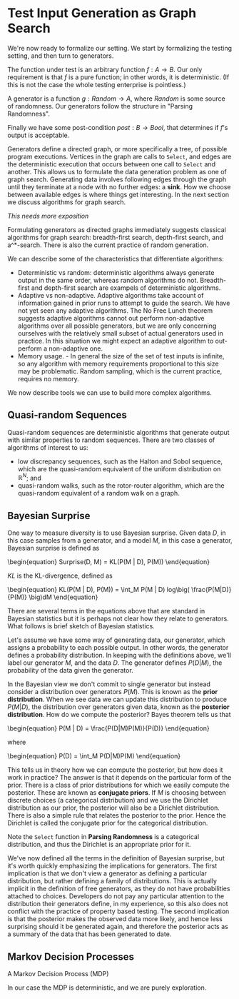 # Test Input Generation as Graph Search

We're now ready to formalize our setting. We start by formalizing the testing setting, and then turn to generators.

The function under test is an arbitrary function $f: A \rightarrow B$. Our only requirement is that $f$ is a pure function; in other words, it is deterministic. (If this is not the case the whole testing enterprise is pointless.)

A generator is a function $g: Random \rightarrow A$, where $Random$ is some source of randomness. Our generators follow the structure in "Parsing Randomness".

Finally we have some post-condition $post: B \rightarrow Bool$, that determines if $f$'s output is acceptable.

Generators define a directed graph, or more specifically a tree, of possible program executions. Vertices in the graph are calls to `Select`, and edges are the deterministic execution that occurs between one call to `Select` and another. This allows us to formulate the data generation problem as one of graph search. Generating data involves following edges through the graph until they terminate at a node with no further edges: a **sink**. How we choose between available edges is where things get interesting. In the next section we discuss algorithms for graph search.

*This needs more exposition*

Formulating generators as directed graphs immediately suggests classical algorithms for graph search: breadth-first search, depth-first search, and a^\*-search. There is also the current practice of random generation.

We can describe some of the characteristics that differentiate algorithms:

- Deterministic vs random: deterministic algorithms always generate output in the same order, whereas random algorithms do not. Breadth-first and depth-first search are exampels of deterministic algorithms.
- Adaptive vs non-adaptive. Adaptive algorithms take account of information gained in prior runs to attempt to guide the search. We have not yet seen any adaptive algorithms. The No Free Lunch theorem suggests adaptive algorithms cannot out perform non-adaptive algorithms over all possible generators, but we are only concerning ourselves with the relatively small subset of actual generators used in practice. In this situation we might expect an adaptive algorithm to out-perform a non-adaptive one.
- Memory usage. - In general the size of the set of test inputs is infinite, so any algorithm with memory requirements proportional to this size may be problematic. Random sampling, which is the current practice, requires no memory.

We now describe tools we can use to build more complex algorithms.

## Quasi-random Sequences

Quasi-random sequences are deterministic algorithms that generate output with similar properties to random sequences. There are two classes of algorithms of interest to us:

- low discrepancy sequences, such as the Halton and Sobol sequence, which are the quasi-random equivalent of the uniform distribution on $\mathbb{R}^N$; and
- quasi-random walks, such as the rotor-router algorithm, which are the quasi-random equivalent of a random walk on a graph.


## Bayesian Surprise

One way to measure diversity is to use Bayesian surprise. Given data $D$, in this case samples from a generator, and a model $M$, in this case a generator, Bayesian surprise is defined as

\begin{equation}
Surprise(D, M) = KL(P(M | D), P(M))
\end{equation}

$KL$ is the KL-divergence, defined as

\begin{equation}
KL(P(M | D), P(M)) = \int_M P(M | D)  log\big( \frac{P(M|D)}{P(M)} \big)dM
\end{equation}

There are several terms in the equations above that are standard in Bayesian statistics but it is perhaps not clear how they relate to generators. What follows is brief sketch of Bayesian statistics.

Let's assume we have some way of generating data, our generator, which assigns a probability to each possible output. In other words, the generator defines a probability distribution. In keeping with the definitions above, we'll label our generator $M$, and the data $D$. The generator defines $P(D | M)$, the probability of the data given the generator.

In the Bayesian view we don't commit to single generator but instead consider a distribution over generators $P(M)$. This is known as the **prior distribution**. When we see data we can update this distribution to produce $P(M | D)$, the distribution over generators given data, known as the **posterior distribution**. How do we compute the posterior? Bayes theorem tells us that

\begin{equation}
P(M | D) = \frac{P(D|M)P(M)}{P(D)}
\end{equation}

where

\begin{equation}
P(D) = \int_M P(D|M)P(M)
\end{equation}

This tells us in theory how we can compute the posterior, but how does it work in practice? The answer is that it depends on the particular form of the prior. There is a class of prior distributions for which we easily compute the posterior. These are known as **conjugate priors**. If $M$ is choosing between discrete choices (a categorical distribution) and we use the Dirichlet distribution as our prior, the posterior will also be a Dirichlet distribution. There is also a simple rule that relates the posterior to the prior. Hence the Dirichlet is called the conjugate prior for the categorical distribution.

Note the `Select` function in **Parsing Randomness** is a categorical distribution, and thus the Dirichlet is an appropriate prior for it.

We've now defined all the terms in the definition of Bayesian surprise, but it's worth quickly emphasizing the implications for generators. The first implication is that we don't view a generator as defining a particular distribution, but rather defining a family of distributions. This is actually implicit in the definition of free generators, as they do not have probabilities attached to choices. Developers do not pay any particular attention to the distribution their generators define, in my experience, so this also does not conflict with the practice of property based testing. The second implication is that the posterior makes the observed data more likely, and hence less surprising should it be generated again, and therefore the posterior acts as a summary of the data that has been generated to date.


## Markov Decision Processes

A Markov Decision Process (MDP)

In our case the MDP is deterministic, and we are purely exploration.

